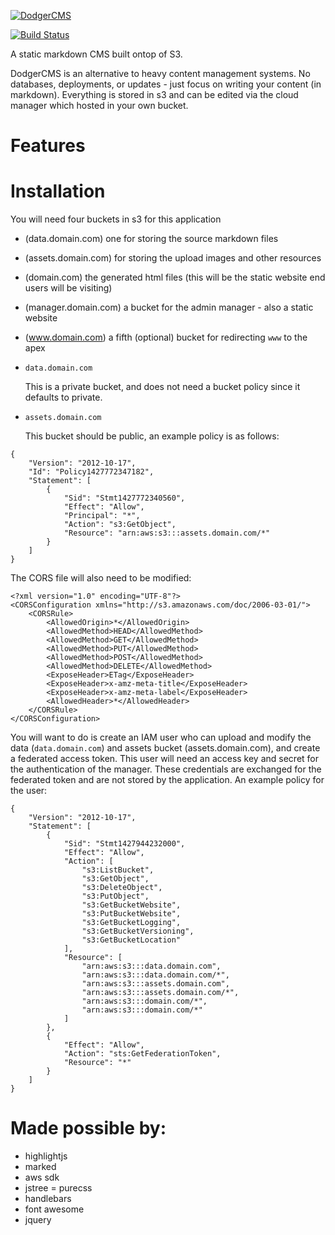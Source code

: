 [![DodgerCMS](http://i.imgur.com/EmVj8OL.png)](http://dodgercms.com/)

[![Build Status](https://travis-ci.org/ChrisZieba/dodgercms.svg)](https://travis-ci.org/ChrisZieba/dodgercms)

A static markdown CMS built ontop of S3.
 
DodgerCMS is an alternative to heavy content management systems. No databases, deployments, or updates - just focus on writing your content (in markdown). Everything is stored in s3 and can be edited via the cloud manager which hosted in your own bucket.

# Features

# Installation

You will need four buckets in s3 for this application

- (data.domain.com) one for storing the source markdown files
- (assets.domain.com) for storing the upload images and other resources
- (domain.com) the generated html files (this will be the static website end users will be visiting)
- (manager.domain.com) a bucket for the admin manager - also a static website
- (www.domain.com) a fifth (optional) bucket for redirecting `www` to the apex

- `data.domain.com`

   This is a private bucket, and does not need a bucket policy since it defaults to private.

- `assets.domain.com`

   This bucket should be public, an example policy is as follows:

```
{
	"Version": "2012-10-17",
	"Id": "Policy1427772347182",
	"Statement": [
		{
			"Sid": "Stmt1427772340560",
			"Effect": "Allow",
			"Principal": "*",
			"Action": "s3:GetObject",
			"Resource": "arn:aws:s3:::assets.domain.com/*"
		}
	]
}

```

The CORS file will also need to be modified:

```
<?xml version="1.0" encoding="UTF-8"?>
<CORSConfiguration xmlns="http://s3.amazonaws.com/doc/2006-03-01/">
    <CORSRule>
        <AllowedOrigin>*</AllowedOrigin>
        <AllowedMethod>HEAD</AllowedMethod>
        <AllowedMethod>GET</AllowedMethod>
        <AllowedMethod>PUT</AllowedMethod>
        <AllowedMethod>POST</AllowedMethod>
        <AllowedMethod>DELETE</AllowedMethod>
        <ExposeHeader>ETag</ExposeHeader>
        <ExposeHeader>x-amz-meta-title</ExposeHeader>
        <ExposeHeader>x-amz-meta-label</ExposeHeader>
        <AllowedHeader>*</AllowedHeader>
    </CORSRule>
</CORSConfiguration>

```

You will want to do is create an IAM user who can upload and modify the data (`data.domain.com`) and assets bucket (assets.domain.com), and create a federated access token. This user will need an access key and secret for the authentication of the manager. These credentials are exchanged for the federated token and are not stored by the application. An example policy for the user:

```
{
    "Version": "2012-10-17",
    "Statement": [
        {
            "Sid": "Stmt1427944232000",
            "Effect": "Allow",
            "Action": [
                "s3:ListBucket",
                "s3:GetObject",
                "s3:DeleteObject",
                "s3:PutObject",
                "s3:GetBucketWebsite",
                "s3:PutBucketWebsite",
                "s3:GetBucketLogging",
                "s3:GetBucketVersioning",
                "s3:GetBucketLocation"
            ],
            "Resource": [
                "arn:aws:s3:::data.domain.com",
                "arn:aws:s3:::data.domain.com/*",
                "arn:aws:s3:::assets.domain.com",
                "arn:aws:s3:::assets.domain.com/*",
                "arn:aws:s3:::domain.com/*",
                "arn:aws:s3:::domain.com/*"
            ]
        },
        {
            "Effect": "Allow",
            "Action": "sts:GetFederationToken",
            "Resource": "*"
        }
    ]
}
```

# Made possible by:

- highlightjs
- marked
- aws sdk
- jstree
= purecss
- handlebars
- font awesome
- jquery